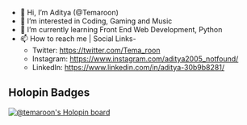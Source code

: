 - 👋 Hi, I’m Aditya (@Temaroon)
- 👀 I’m interested in Coding, Gaming and Music
- 🌱 I’m currently learning Front End Web Development, Python
- 📫 How to reach me | Social Links-
  - Twitter: https://twitter.com/Tema_roon
  - Instagram: https://www.instagram.com/aditya2005_notfound/
  - LinkedIn: https://www.linkedin.com/in/aditya-30b9b8281/
## Holopin Badges  
[![@temaroon's Holopin board](https://holopin.io/api/user/board?user=temaroon)](https://holopin.io/@temaroon)

<!---
Temaroon/Temaroon is a ✨ special ✨ repository because its `README.md` (this file) appears on your GitHub profile.
You can click the Preview link to take a look at your changes.
--->
